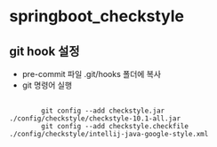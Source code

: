 # springboot_checkstyle

## git hook 설정
- pre-commit 파일 .git/hooks 폴더에 복사
- git 명령어 실행
<pre>
    <code>
        git config --add checkstyle.jar ./config/checkstyle/checkstyle-10.1-all.jar
        git config --add checkstyle.checkfile ./config/checkstyle/intellij-java-google-style.xml
    </code>
</pre>
